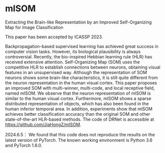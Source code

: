 # mlSOM
Extracting the Brain-like Representation by an Improved Self-Organizing Map for Image Classification

This paper has been accepted by ICASSP 2023.

Backpropagation-based supervised learning has achieved great success in computer vision tasks. However, its biological plausibility is always controversial. Recently, the bio-inspired Hebbian learning rule (HLR) has received extensive attention. Self-Organizing Map (SOM) uses the competitive HLR to establish connections between neurons, obtaining visual features in an unsupervised way. Although the representation of SOM neurons shows some brain-like characteristics, it is still quite different from the neuron representation in the human visual cortex. This paper proposes an improved SOM with multi-winner, multi-code, and local receptive field, named mlSOM. We observe that the neuron representation of mlSOM is similar to the human visual cortex. Furthermore, mlSOM shows a sparse distributed representation of objects, which has also been found in the human inferior temporal area. In addition, experiments show that mlSOM achieves better classification accuracy than the original SOM and other state-of-the-art HLR-based methods. The code of DRNet is accessible at https://github.com/JiaHongZ/mlSOM.

2024.6.5：
We found that this code does not reproduce the results on the latest version of PyTorch. The known working environment is Python 3.6 and PyTorch 1.6.0.
